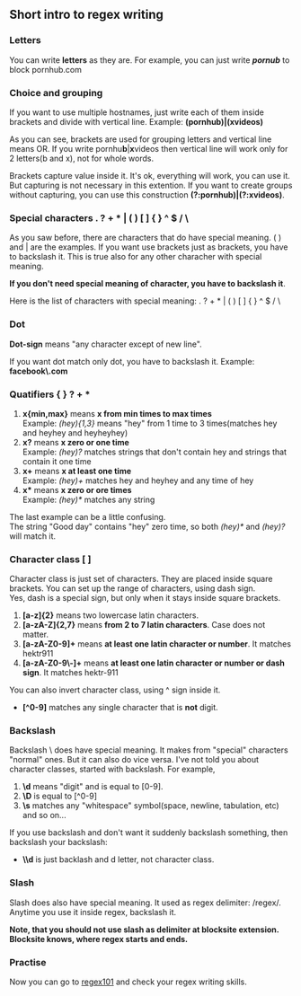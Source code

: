 ## Short intro to regex writing

### Letters
You can write **letters** as they are. For example, you can just write _**pornub**_ to block pornhub.com

### Choice and grouping
If you want to use multiple hostnames, just write each of them inside brackets and divide with vertical line.
Example: __(pornhub)|(xvideos)__

As you can see, brackets are used for grouping letters and vertical line means OR. If you write pornhu**b**|**x**videos then vertical line will work only for 2 letters(b and x), not for whole words.

Brackets capture value inside it. It's ok, everything will work, you can use it. But capturing is not necessary in this extention. If you want to create groups without capturing, you can use this construction __(?:pornhub)|(?:xvideos)__. 

### Special characters . ? + * | ( ) [ ] { } ^ $ / \ 
As you saw before, there are characters that do have special meaning. ( ) and | are the examples.
If you want use brackets just as brackets, you have to backslash it. This is true also for any other characher with special meaning. 

__If you don't need special meaning of character, you have to backslash it__.

Here is the list of characters with special meaning: . ? + * | ( ) [ ] { } ^ $ / \  

### Dot
**Dot-sign** means "any character except of new line".   

If you want dot match only dot, you have to backslash it. Example: __facebook\\.com__

### Quatifiers { } ? + * 
1. __x{min,max}__ means __x from min times to max times__  
Example: _(hey){1,3}_ means "hey" from 1 time to 3 times(matches hey and heyhey and heyheyhey)
2. __x?__ means __x zero or one time__  
Example: _(hey)?_  matches strings that don't contain hey and strings that contain it one time
3. __x+__ means __x at least one time__  
Example: _(hey)+_ matches hey and heyhey and any time of hey
4. __x*__ means __x zero or ore times__  
Example: _(hey)*_ matches any string

The last example can be a little confusing.  
The string "Good day" contains "hey" zero time, so both _(hey)*_ and _(hey)?_ will match it.


### Character class [ ]
Character class is just set of characters. They are placed inside square brackets. You can set up the range of characters, using dash sign.  
Yes, dash is a special sign, but only when it stays inside square brackets.
1. __[a-z]{2}__ means two lowercase latin characters.
2. __[a-zA-Z]{2,7}__ means __from 2 to 7 latin characters__. Case does not matter.
3. __[a-zA-Z0-9]+__ means __at least one latin character or number__. It matches hektr911
4. __[a-zA-Z0-9\\-]+__ means __at least one latin character or number or dash sign__. It matches hektr-911  

You can also invert character class, using ^ sign inside it.
-  __[^0-9]__ matches any single character that is __not__ digit.

### Backslash
Backslash \ does have special meaning. It makes from "special" characters "normal" ones. But it can also do vice versa.
I've not told you about character classes, started with backslash. For example, 
1. __\\d__ means "digit" and is equal to [0-9].  
2. __\\D__ is equal to [^0-9]
3. __\\s__ matches any "whitespace" symbol(space, newline, tabulation, etc)  
and so on...

If you use backslash and don't want it suddenly backslash something, then backslash your backslash:  
-  __\\\d__ is just backlash and d letter, not character class.


### Slash
Slash does also have special meaning. It used as regex delimiter: /regex/. Anytime you use it inside regex, backslash it.  

__Note, that you should not use slash as delimiter at blocksite extension. Blocksite knows, where regex starts and ends.__

### Practise
Now you can go to [regex101][regex101] and check your regex writing skills.

[regex101]: https://regex101.com/
